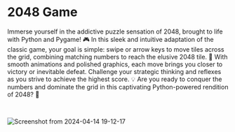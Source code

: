 # 2048 Game

Immerse yourself in the addictive puzzle sensation of 2048, brought to life with Python and Pygame! 🎮 In this sleek and intuitive adaptation of the classic game, your goal is simple: swipe or arrow keys to move tiles across the grid, combining matching numbers to reach the elusive 2048 tile. 🔢 With smooth animations and polished graphics, each move brings you closer to victory or inevitable defeat. Challenge your strategic thinking and reflexes as you strive to achieve the highest score. 💡 Are you ready to conquer the numbers and dominate the grid in this captivating Python-powered rendition of 2048? 🚀

<br />

![Screenshot from 2024-04-14 19-12-17](https://github.com/Vaibhav-kesarwani/2048-game/assets/116189379/3a4d2fb8-d7a9-4665-9017-2877deb86143)
